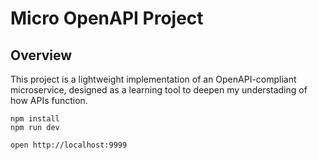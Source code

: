 # Micro OpenAPI Project

## Overview 

This project is a lightweight implementation of an OpenAPI-compliant microservice, designed as a learning tool to deepen my understading of how APIs function.

```
npm install
npm run dev
```

```
open http://localhost:9999
```
